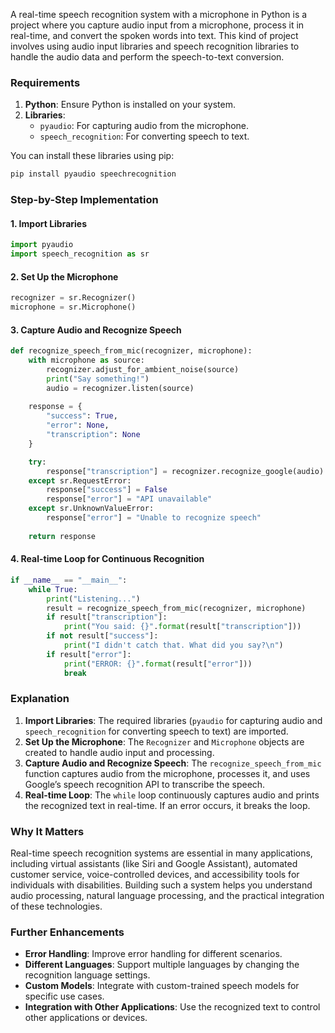 A real-time speech recognition system with a microphone in Python is a project where you capture audio input from a microphone, process it in real-time, and convert the spoken words into text. This kind of project involves using audio input libraries and speech recognition libraries to handle the audio data and perform the speech-to-text conversion.

### Requirements
1. **Python**: Ensure Python is installed on your system.
2. **Libraries**:
   - `pyaudio`: For capturing audio from the microphone.
   - `speech_recognition`: For converting speech to text.

You can install these libraries using pip:
```bash
pip install pyaudio speechrecognition
```

### Step-by-Step Implementation

#### 1. Import Libraries
```python
import pyaudio
import speech_recognition as sr
```

#### 2. Set Up the Microphone
```python
recognizer = sr.Recognizer()
microphone = sr.Microphone()
```

#### 3. Capture Audio and Recognize Speech
```python
def recognize_speech_from_mic(recognizer, microphone):
    with microphone as source:
        recognizer.adjust_for_ambient_noise(source)
        print("Say something!")
        audio = recognizer.listen(source)
    
    response = {
        "success": True,
        "error": None,
        "transcription": None
    }

    try:
        response["transcription"] = recognizer.recognize_google(audio)
    except sr.RequestError:
        response["success"] = False
        response["error"] = "API unavailable"
    except sr.UnknownValueError:
        response["error"] = "Unable to recognize speech"
    
    return response
```

#### 4. Real-time Loop for Continuous Recognition
```python
if __name__ == "__main__":
    while True:
        print("Listening...")
        result = recognize_speech_from_mic(recognizer, microphone)
        if result["transcription"]:
            print("You said: {}".format(result["transcription"]))
        if not result["success"]:
            print("I didn't catch that. What did you say?\n")
        if result["error"]:
            print("ERROR: {}".format(result["error"]))
            break
```

### Explanation
1. **Import Libraries**: The required libraries (`pyaudio` for capturing audio and `speech_recognition` for converting speech to text) are imported.
2. **Set Up the Microphone**: The `Recognizer` and `Microphone` objects are created to handle audio input and processing.
3. **Capture Audio and Recognize Speech**: The `recognize_speech_from_mic` function captures audio from the microphone, processes it, and uses Google’s speech recognition API to transcribe the speech.
4. **Real-time Loop**: The `while` loop continuously captures audio and prints the recognized text in real-time. If an error occurs, it breaks the loop.

### Why It Matters
Real-time speech recognition systems are essential in many applications, including virtual assistants (like Siri and Google Assistant), automated customer service, voice-controlled devices, and accessibility tools for individuals with disabilities. Building such a system helps you understand audio processing, natural language processing, and the practical integration of these technologies.

### Further Enhancements
- **Error Handling**: Improve error handling for different scenarios.
- **Different Languages**: Support multiple languages by changing the recognition language settings.
- **Custom Models**: Integrate with custom-trained speech models for specific use cases.
- **Integration with Other Applications**: Use the recognized text to control other applications or devices.
